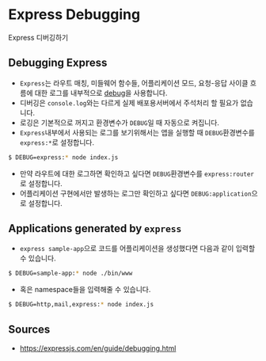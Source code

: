 # Express Debugging

Express 디버깅하기

## Debugging Express

* `Express`는 라우트 매칭, 미들웨어 함수들, 어플리케이션 모드, 요청-응답
  사이클 흐름에 대한 로그를 내부적으로
  [debug](https://www.npmjs.com/package/debug)을 사용합니다.
* 디버깅은 `console.log`와는 다르게 실제 배포용서버에서 주석처리 할 필요가
  없습니다.
* 로깅은 기본적으로 꺼지고 환경변수가 `DEBUG`일 때 자동으로 켜집니다.
* `Express`내부에서 사용되는 로그를 보기위해서는 앱을 실행할 때 
  `DEBUG`환경변수를 `express:*`로 설정합니다.

```bash
$ DEBUG=express:* node index.js
```

* 만약 라우트에 대한 로그하면 확인하고 싶다면 `DEBUG`환경변수를
  `express:router`로 설정합니다. 
* 어플리케이션 구현에서만 발생하는 로그만 확인하고 싶다면
  `DEBUG:application`으로 설정합니다.

## Applications generated by `express`

* `express sample-app`으로 코드를 어플리케이션을 생성했다면 다음과 같이 입력할
  수 있습니다.

```bash
$ DEBUG=sample-app:* node ./bin/www
```

* 혹은 namespace들을 입력해줄 수 있습니다.

```bash
$ DEBUG=http,mail,express:* node index.js
```

## Sources

* <https://expressjs.com/en/guide/debugging.html>
